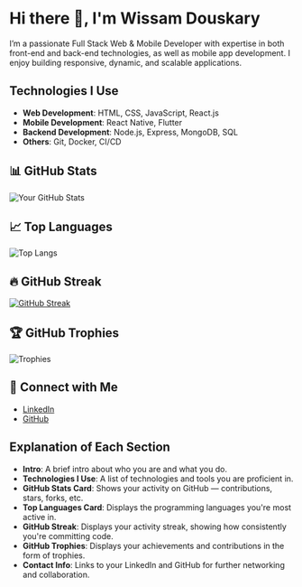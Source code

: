 # Hi there 👋, I'm Wissam Douskary

I’m a passionate Full Stack Web & Mobile Developer with expertise in both front-end and back-end technologies, as well as mobile app development. I enjoy building responsive, dynamic, and scalable applications.

## Technologies I Use
- **Web Development**: HTML, CSS, JavaScript, React.js
- **Mobile Development**: React Native, Flutter
- **Backend Development**: Node.js, Express, MongoDB, SQL
- **Others**: Git, Docker, CI/CD

## 📊 GitHub Stats
![Your GitHub Stats](https://github-readme-stats.vercel.app/api?username=WissamDouskary&show_icons=true&hide_title=true&count_private=true&hide=prs&theme=radical)

## 📈 Top Languages
![Top Langs](https://github-readme-stats.vercel.app/api/top-langs/?username=WissamDouskary&langs_count=10&layout=compact&theme=radical)

## 🔥 GitHub Streak
[![GitHub Streak](https://streak-stats.demolab.com?user=WissamDouskary&theme=dark&exclude_days=Mon%2CTue%2CWed%2CThu%2CFri)](https://git.io/streak-stats)

## 🏆 GitHub Trophies
![Trophies](https://github-profile-trophy.vercel.app/?username=WissamDouskary&theme=radical)

## 💬 Connect with Me
- [LinkedIn]([https://www.linkedin.com/in/wissamdouskary](https://www.linkedin.com/in/wissam-douskary-a320bb334/))
- [GitHub](https://github.com/WissamDouskary)

## Explanation of Each Section
- **Intro**: A brief intro about who you are and what you do.
- **Technologies I Use**: A list of technologies and tools you are proficient in.
- **GitHub Stats Card**: Shows your activity on GitHub — contributions, stars, forks, etc.
- **Top Languages Card**: Displays the programming languages you're most active in.
- **GitHub Streak**: Displays your activity streak, showing how consistently you're committing code.
- **GitHub Trophies**: Displays your achievements and contributions in the form of trophies.
- **Contact Info**: Links to your LinkedIn and GitHub for further networking and collaboration.
